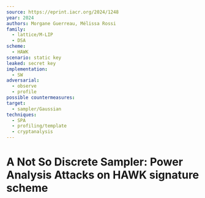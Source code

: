 ```yaml
---
source: https://eprint.iacr.org/2024/1248
year: 2024
authors: Morgane Guerreau, Mélissa Rossi
family:
  - lattice/M-LIP
  - DSA
scheme:
  - HAWK
scenario: static key
leaked: secret key
implementation:
  - SW
adversarial:
  - observe
  - profile
possible countermeasures: 
target:
  - sampler/Gaussian
techniques:
  - SPA
  - profiling/template
  - cryptanalysis
---
```

# A Not So Discrete Sampler: Power Analysis Attacks on HAWK signature scheme